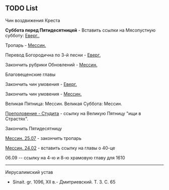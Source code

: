 
## TODO List

Чин воздвижения Креста

**Суббота перед Пятидесятницей** - Вставить ссылки на Мясопустную субботу:
[Еверг.](13_moving_cycle/B_14_EUR_week7.ru.md#Суббота-перед-Пятидесятницей), 

Тропарь - [Мессин.](11_november/11_04_MES.ru.md)

Перевод Богородична по 3-й песни - [Еверг.](13_moving_cycle/A_15_EUR_week5.md#Суббота)

Закончить рубрики Обновлений - [Мессин.](03_march/03_10_MES.ru.md)

Благовещенские главы

Закончить чин умовения - [Еверг.](13_moving_cycle/A_22_EUR_great_thursday.md#Умовение)

Закончить чин умовения - [Мессин.](13_moving_cycle/A_22_MES_great_thursday.md)

Великая Пятница: Мессин.
Великая Суббота: Мессин.

[Преполовение - Студита](13_moving_cycle/B_08_AST_week4.ru.md) - ссылку на Великую Пятницу "ищи в Страстях".

Закончить Пятидесятницу

[Мессин. 25.07](07_july/07_25_MES.ru.md) - закончить тропарь

[Мессин. 24.02](02_february/02_24_MES.ru.md) - вставить ссылку на главы о 40-це

06.09 -- ссылку на 4-ю и 8-ю храмовую главу для 1610

---

Иерусалимский устав

- Sinait. gr. 1096, XII в.- Дмитриевский. Т. 3. С. 65
